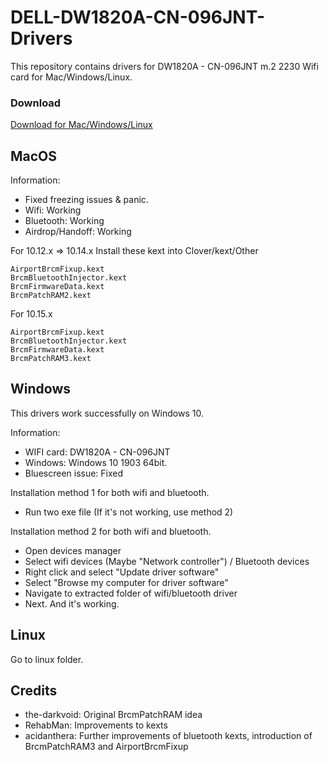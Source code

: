 # DELL-DW1820A-CN-096JNT-Drivers

This repository contains drivers for DW1820A - CN-096JNT m.2 2230 Wifi card for Mac/Windows/Linux.

### Download
[Download for Mac/Windows/Linux](https://github.com/HungThinh0710/DW1820A_CN-096JNT-Drivers/releases)
   
## MacOS
Information:
- Fixed freezing issues & panic.
- Wifi: Working
- Bluetooth: Working
- Airdrop/Handoff: Working

For 10.12.x => 10.14.x
Install these kext into Clover/kext/Other

```
AirportBrcmFixup.kext
BrcmBluetoothInjector.kext
BrcmFirmwareData.kext
BrcmPatchRAM2.kext
```
For 10.15.x
```
AirportBrcmFixup.kext 
BrcmBluetoothInjector.kext
BrcmFirmwareData.kext
BrcmPatchRAM3.kext
```

## Windows 
This drivers work successfully on Windows 10.

Information:
- WIFI card: DW1820A - CN-096JNT
- Windows: Windows 10 1903 64bit.
- Bluescreen issue: Fixed

Installation method 1 for both wifi and bluetooth.
- Run two exe file (If it's not working, use method 2)

Installation method 2 for both wifi and bluetooth.
- Open devices manager
- Select wifi devices (Maybe "Network controller") / Bluetooth devices
- Right click and select "Update driver software"
- Select "Browse my computer for driver software"
- Navigate to extracted folder of wifi/bluetooth driver
- Next. And it's working.

## Linux
Go to linux folder.

## Credits
* the-darkvoid: Original BrcmPatchRAM idea
* RehabMan: Improvements to kexts
* acidanthera: Further improvements of bluetooth kexts, introduction of BrcmPatchRAM3 and AirportBrcmFixup
